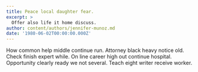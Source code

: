 ```yaml
---
title: Peace local daughter fear.
excerpt: >
  Offer also life it home discuss.
author: content/authors/jennifer-munoz.md
date: '1980-06-02T00:00:00.000Z'
---
```

How common help middle continue run. Attorney black heavy notice old. Check finish expert while. On line career high out continue hospital. Opportunity clearly ready we not several. Teach eight writer receive worker.